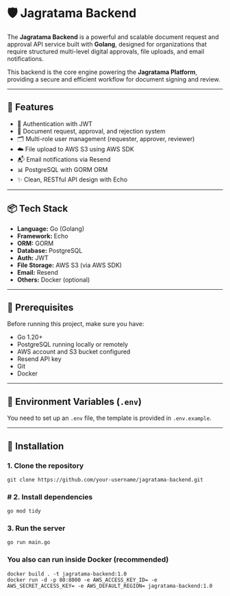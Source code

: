 # 🛡️ Jagratama Backend

The **Jagratama Backend** is a powerful and scalable document request and approval API service built with **Golang**, designed for organizations that require structured multi-level digital approvals, file uploads, and email notifications.

This backend is the core engine powering the **Jagratama Platform**, providing a secure and efficient workflow for document signing and review.

---

## 🚀 Features

- 🔐 Authentication with JWT
- 🧾 Document request, approval, and rejection system
- 🗂️ Multi-role user management (requester, approver, reviewer)
- ☁️ File upload to AWS S3 using AWS SDK
- 📬 Email notifications via Resend
- 📊 PostgreSQL with GORM ORM
- ✨ Clean, RESTful API design with Echo

---

## 📦 Tech Stack

- **Language:** Go (Golang)
- **Framework:** Echo
- **ORM:** GORM
- **Database:** PostgreSQL
- **Auth:** JWT
- **File Storage:** AWS S3 (via AWS SDK)
- **Email:** Resend
- **Others:** Docker (optional)


---

## 🔧 Prerequisites

Before running this project, make sure you have:

- Go 1.20+
- PostgreSQL running locally or remotely
- AWS account and S3 bucket configured
- Resend API key
- Git
- Docker

---

## 📄 Environment Variables (`.env`)

You need to set up an `.env` file, the template is provided in `.env.example`.

---

## 🚀 Installation


### 1. Clone the repository
```
git clone https://github.com/your-username/jagratama-backend.git
```

### # 2. Install dependencies
```
go mod tidy
```

### 3. Run the server
```
go run main.go
```


### You also can run inside Docker (recommended)
```
docker build . -t jagratama-backend:1.0
docker run -d -p 80:8000 -e AWS_ACCESS_KEY_ID= -e AWS_SECRET_ACCESS_KEY= -e AWS_DEFAULT_REGION= jagratama-backend:1.0
```